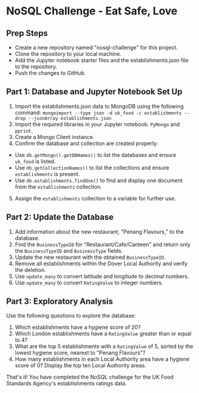 # NoSQL Challenge - Eat Safe, Love

## Prep Steps

- Create a new repository named "nosql-challenge" for this project.
- Clone the repository to your local machine.
- Add the Jupyter notebook starter files and the establishments.json file to the repository.
- Push the changes to GitHub.

## Part 1: Database and Jupyter Notebook Set Up

1. Import the establishments.json data to MongoDB using the following command: `mongoimport --type json -d uk_food -c establishments --drop --jsonArray establishments.json`
2. Import the required libraries in your Jupyter notebook: `PyMongo` and `pprint`.
3. Create a Mongo Client instance.
4. Confirm the database and collection are created properly:
- Use `db.getMongo().getDBNames()` to list the databases and ensure `uk_food` is listed.
- Use `db.getCollectionNames()` to list the collections and ensure `establishments` is present.
- Use `db.establishments.findOne()` to find and display one document from the `establishments` collection.
5. Assign the `establishments` collection to a variable for further use.

## Part 2: Update the Database

1. Add information about the new restaurant, "Penang Flavours," to the database.
2. Find the `BusinessTypeID` for "Restaurant/Cafe/Canteen" and return only the `BusinessTypeID` and `BusinessType` fields.
3. Update the new restaurant with the obtained `BusinessTypeID`.
4. Remove all establishments within the Dover Local Authority and verify the deletion.
5. Use `update_many` to convert latitude and longitude to decimal numbers.
6. Use `update_many` to convert `RatingValue` to integer numbers.
## Part 3: Exploratory Analysis
Use the following questions to explore the database:

1. Which establishments have a hygiene score of 20?
2. Which London establishments have a `RatingValue` greater than or equal to 4?
3. What are the top 5 establishments with a `RatingValue` of 5, sorted by the lowest hygiene score, nearest to "Penang Flavours"?
4. How many establishments in each Local Authority area have a hygiene score of 0? Display the top ten Local Authority areas.

That's it! You have completed the NoSQL challenge for the UK Food Standards Agency's establishments ratings data.
